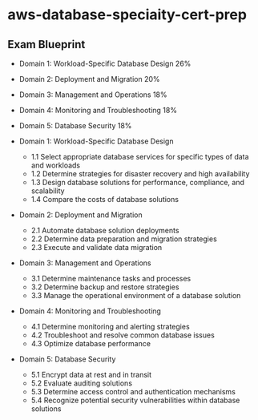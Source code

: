 # aws-database-speciaity-cert-prep

## Exam Blueprint 
- Domain 1: Workload-Specific Database Design 26%
- Domain 2: Deployment and Migration 20%
- Domain 3: Management and Operations 18%
- Domain 4: Monitoring and Troubleshooting 18%
- Domain 5: Database Security 18%


- Domain 1: Workload-Specific Database Design
    - 1.1 Select appropriate database services for specific types of data and workloads
     - 1.2 Determine strategies for disaster recovery and high availability
     - 1.3 Design database solutions for performance, compliance, and scalability
     - 1.4 Compare the costs of database solutions
 - Domain 2: Deployment and Migration
   -  2.1 Automate database solution deployments
   - 2.2 Determine data preparation and migration strategies
   - 2.3 Execute and validate data migration
 - Domain 3: Management and Operations
   - 3.1 Determine maintenance tasks and processes
   - 3.2 Determine backup and restore strategies
   - 3.3 Manage the operational environment of a database solution
 - Domain 4: Monitoring and Troubleshooting
    -  4.1 Determine monitoring and alerting strategies
    -   4.2 Troubleshoot and resolve common database issues
    -  4.3 Optimize database performance
- Domain 5: Database Security
   - 5.1 Encrypt data at rest and in transit
   - 5.2 Evaluate auditing solutions
   - 5.3 Determine access control and authentication mechanisms
   - 5.4 Recognize potential security vulnerabilities within database solutions 
